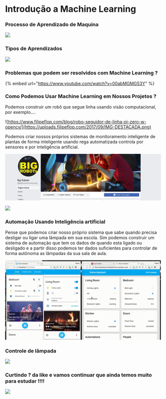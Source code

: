 # Introdução a Machine Learning



### Processo de Aprendizado de Maquina

![](https://miro.medium.com/max/700/0*D2r90Olh5-lCc2Ul.jpg)

### Tipos de Aprendizados 

![](https://isitics.com/wp-content/uploads/2018/05/WP2-IA000000-07.jpg)



### Problemas que podem ser resolvidos com Machine Learning ?

{% embed url="https://www.youtube.com/watch?v=00abMGMG53Y" %}



### Como Podemos Usar Machine Learning em Nossos Projetos ?

Podemos construir um robô que segue linha usando visão computacional, por exemplo....

![https://www.filipeflop.com/blog/robo-seguidor-de-linha-pi-zero-w-opencv/](https://uploads.filipeflop.com/2017/09/IMG-DESTACADA.png)

Podemos criar nossos próprios sistemas de monitoramento inteligente de plantas de forma inteligente usando rega automatizada controla por sensores e por inteligência artificial. 

![Sistema de Monitoramento de Plantas com Sensores  de umidade solo, temperatura e ambiente.](../../.gitbook/assets/image%20%281%29.png)

![](https://cdn.instructables.com/F33/U3RD/G1ZGOD3T/F33U3RDG1ZGOD3T.LARGE.jpg)



### Automação Usando Inteligência artificial

Pense que podemos criar nosso próprio sistema que sabe quando precisa desligar ou ligar uma lâmpada em sua escola. Sim podemos construir um sistema de automação que tem os dados de quando esta ligado ou desligado e a partir disso podemos ter dados suficientes para controlar de forma autônoma as lâmpadas da sua sala de aula. 

![Dashboard de controle](https://raw.githubusercontent.com/balloob/home-assistant-svelte-prototype/master/docs/demo.gif)

### Controle de lâmpada 

![](http://bestanimations.com/HomeOffice/Lights/Bulbs/animated-light-bulb-gif-28.gif)

### Curtindo ? da like e vamos continuar que ainda temos muito para estudar !!!! 

![](https://media.giphy.com/media/rIFc8qJD19lPG/giphy.gif)





